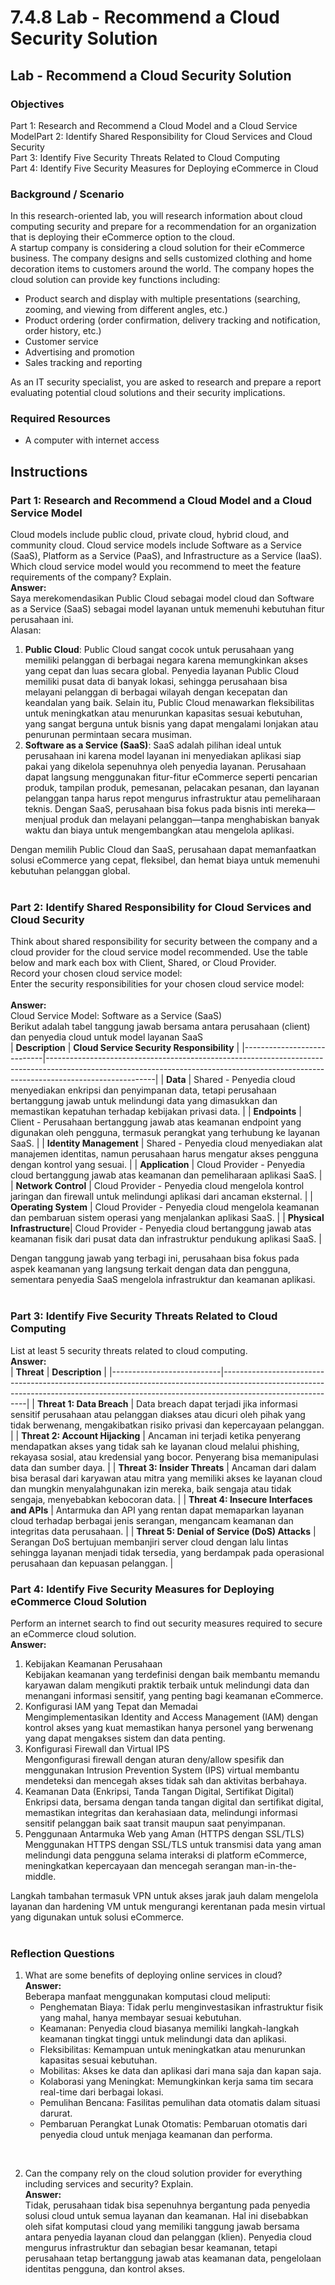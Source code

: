 # **7.4.8 Lab - Recommend a Cloud Security Solution**
## **Lab - Recommend a Cloud Security Solution**
### **Objectives**
Part 1: Research and Recommend a Cloud Model and a Cloud Service ModelPart 2: Identify Shared Responsibility for Cloud Services and Cloud Security <br>
Part 3: Identify Five Security Threats Related to Cloud Computing <br>
Part 4: Identify Five Security Measures for Deploying eCommerce in Cloud

### **Background / Scenario**
In this research-oriented lab, you will research information about cloud computing security and prepare for a recommendation for an organization that is deploying their eCommerce option to the cloud.
<br>
A startup company is considering a cloud solution for their eCommerce business. The company designs and sells customized clothing and home decoration items to customers around the world. The company hopes the cloud solution can provide key functions including:
- Product search and display with multiple presentations (searching, zooming, and viewing from different angles, etc.)
- Product ordering (order confirmation, delivery tracking and notification, order history, etc.)
- Customer service
- Advertising and promotion
- Sales tracking and reporting

As an IT security specialist, you are asked to research and prepare a report evaluating potential cloud solutions and their security implications.

### **Required Resources**
- A computer with internet access

## **Instructions**
### **Part 1: Research and Recommend a Cloud Model and a Cloud Service Model**
Cloud models include public cloud, private cloud, hybrid cloud, and community cloud. Cloud service models include Software as a Service (SaaS), Platform as a Service (PaaS), and Infrastructure as a Service (IaaS).
<br>
Which cloud service model would you recommend to meet the feature requirements of the company? Explain.
<br>**Answer:** <br>
Saya merekomendasikan Public Cloud sebagai model cloud dan Software as a Service (SaaS) sebagai model layanan untuk memenuhi kebutuhan fitur perusahaan ini.
<br>
Alasan: <br>
1. **Public Cloud**: Public Cloud sangat cocok untuk perusahaan yang memiliki pelanggan di berbagai negara karena memungkinkan akses yang cepat dan luas secara global. Penyedia layanan Public Cloud memiliki pusat data di banyak lokasi, sehingga perusahaan bisa melayani pelanggan di berbagai wilayah dengan kecepatan dan keandalan yang baik. Selain itu, Public Cloud menawarkan fleksibilitas untuk meningkatkan atau menurunkan kapasitas sesuai kebutuhan, yang sangat berguna untuk bisnis yang dapat mengalami lonjakan atau penurunan permintaan secara musiman.
2. **Software as a Service (SaaS)**: SaaS adalah pilihan ideal untuk perusahaan ini karena model layanan ini menyediakan aplikasi siap pakai yang dikelola sepenuhnya oleh penyedia layanan. Perusahaan dapat langsung menggunakan fitur-fitur eCommerce seperti pencarian produk, tampilan produk, pemesanan, pelacakan pesanan, dan layanan pelanggan tanpa harus repot mengurus infrastruktur atau pemeliharaan teknis. Dengan SaaS, perusahaan bisa fokus pada bisnis inti mereka—menjual produk dan melayani pelanggan—tanpa menghabiskan banyak waktu dan biaya untuk mengembangkan atau mengelola aplikasi.

Dengan memilih Public Cloud dan SaaS, perusahaan dapat memanfaatkan solusi eCommerce yang cepat, fleksibel, dan hemat biaya untuk memenuhi kebutuhan pelanggan global.
<br>
<br>

### **Part 2: Identify Shared Responsibility for Cloud Services and Cloud Security**
Think about shared responsibility for security between the company and a cloud provider for the cloud service model recommended. Use the table below and mark each box with Client, Shared, or Cloud Provider.
<br>
Record your chosen cloud service model:<br>
Enter the security responsibilities for your chosen cloud service model: <br>
<br>**Answer:** <br>
Cloud Service Model: Software as a Service (SaaS) <br>
Berikut adalah tabel tanggung jawab bersama antara perusahaan (client) dan penyedia cloud untuk model layanan SaaS<br>
| **Description**            | **Cloud Service Security Responsibility**                                                                                                                                           |
|----------------------------|---------------------------------------------------------------------------------------------------------------------------------------------------------------------------------------|
| **Data**                   | Shared - Penyedia cloud menyediakan enkripsi dan penyimpanan data, tetapi perusahaan bertanggung jawab untuk melindungi data yang dimasukkan dan memastikan kepatuhan terhadap kebijakan privasi data. |
| **Endpoints**              | Client - Perusahaan bertanggung jawab atas keamanan endpoint yang digunakan oleh pengguna, termasuk perangkat yang terhubung ke layanan SaaS.                                           |
| **Identity Management**    | Shared - Penyedia cloud menyediakan alat manajemen identitas, namun perusahaan harus mengatur akses pengguna dengan kontrol yang sesuai.                                                |
| **Application**            | Cloud Provider - Penyedia cloud bertanggung jawab atas keamanan dan pemeliharaan aplikasi SaaS.                                                                                       |
| **Network Control**        | Cloud Provider - Penyedia cloud mengelola kontrol jaringan dan firewall untuk melindungi aplikasi dari ancaman eksternal.                                                             |
| **Operating System**       | Cloud Provider - Penyedia cloud mengelola keamanan dan pembaruan sistem operasi yang menjalankan aplikasi SaaS.                                                                      |
| **Physical Infrastructure**| Cloud Provider - Penyedia cloud bertanggung jawab atas keamanan fisik dari pusat data dan infrastruktur pendukung aplikasi SaaS.                                                      |

Dengan tanggung jawab yang terbagi ini, perusahaan bisa fokus pada aspek keamanan yang langsung terkait dengan data dan pengguna, sementara penyedia SaaS mengelola infrastruktur dan keamanan aplikasi.
<br>
<br>

### **Part 3: Identify Five Security Threats Related to Cloud Computing**
List at least 5 security threats related to cloud computing.
<br>**Answer:** <br>
| **Threat**                | **Description**                                                                                                                                                                         |
|---------------------------|-----------------------------------------------------------------------------------------------------------------------------------------------------------------------------------------|
| **Threat 1: Data Breach** | Data breach dapat terjadi jika informasi sensitif perusahaan atau pelanggan diakses atau dicuri oleh pihak yang tidak berwenang, mengakibatkan risiko privasi dan kepercayaan pelanggan. |
| **Threat 2: Account Hijacking** | Ancaman ini terjadi ketika penyerang mendapatkan akses yang tidak sah ke layanan cloud melalui phishing, rekayasa sosial, atau kredensial yang bocor. Penyerang bisa memanipulasi data dan sumber daya. |
| **Threat 3: Insider Threats** | Ancaman dari dalam bisa berasal dari karyawan atau mitra yang memiliki akses ke layanan cloud dan mungkin menyalahgunakan izin mereka, baik sengaja atau tidak sengaja, menyebabkan kebocoran data. |
| **Threat 4: Insecure Interfaces and APIs** | Antarmuka dan API yang rentan dapat memaparkan layanan cloud terhadap berbagai jenis serangan, mengancam keamanan dan integritas data perusahaan. |
| **Threat 5: Denial of Service (DoS) Attacks** | Serangan DoS bertujuan membanjiri server cloud dengan lalu lintas sehingga layanan menjadi tidak tersedia, yang berdampak pada operasional perusahaan dan kepuasan pelanggan. |


### **Part 4: Identify Five Security Measures for Deploying eCommerce Cloud Solution**
Perform an internet search to find out security measures required to secure an eCommerce cloud solution.
<br> **Answer:** <br>
1. Kebijakan Keamanan Perusahaan <br>
Kebijakan keamanan yang terdefinisi dengan baik membantu memandu karyawan dalam mengikuti praktik terbaik untuk melindungi data dan menangani informasi sensitif, yang penting bagi keamanan eCommerce.
2. Konfigurasi IAM yang Tepat dan Memadai <br>
Mengimplementasikan Identity and Access Management (IAM) dengan kontrol akses yang kuat memastikan hanya personel yang berwenang yang dapat mengakses sistem dan data penting.
3. Konfigurasi Firewall dan Virtual IPS <br>
Mengonfigurasi firewall dengan aturan deny/allow spesifik dan menggunakan Intrusion Prevention System (IPS) virtual membantu mendeteksi dan mencegah akses tidak sah dan aktivitas berbahaya.
4. Keamanan Data (Enkripsi, Tanda Tangan Digital, Sertifikat Digital) <br>
Enkripsi data, bersama dengan tanda tangan digital dan sertifikat digital, memastikan integritas dan kerahasiaan data, melindungi informasi sensitif pelanggan baik saat transit maupun saat penyimpanan.
5. Penggunaan Antarmuka Web yang Aman (HTTPS dengan SSL/TLS) <br>
Menggunakan HTTPS dengan SSL/TLS untuk transmisi data yang aman melindungi data pengguna selama interaksi di platform eCommerce, meningkatkan kepercayaan dan mencegah serangan man-in-the-middle.

Langkah tambahan termasuk VPN untuk akses jarak jauh dalam mengelola layanan dan hardening VM untuk mengurangi kerentanan pada mesin virtual yang digunakan untuk solusi eCommerce.
<br>
<br>

### **Reflection Questions**
1. What are some benefits of deploying online services in cloud?
  <br> **Answer:** <br>
  Beberapa manfaat menggunakan komputasi cloud meliputi:
    - Penghematan Biaya: Tidak perlu menginvestasikan infrastruktur fisik yang mahal, hanya membayar sesuai kebutuhan.
    - Keamanan: Penyedia cloud biasanya memiliki langkah-langkah keamanan tingkat tinggi untuk melindungi data dan aplikasi.
    - Fleksibilitas: Kemampuan untuk meningkatkan atau menurunkan kapasitas sesuai kebutuhan.
    - Mobilitas: Akses ke data dan aplikasi dari mana saja dan kapan saja.
    - Kolaborasi yang Meningkat: Memungkinkan kerja sama tim secara real-time dari berbagai lokasi.
    - Pemulihan Bencana: Fasilitas pemulihan data otomatis dalam situasi darurat.
    - Pembaruan Perangkat Lunak Otomatis: Pembaruan otomatis dari penyedia cloud untuk menjaga keamanan dan performa.
  <br>

2. Can the company rely on the cloud solution provider for everything including services and security? Explain.
  <br> **Answer:** <br>
  Tidak, perusahaan tidak bisa sepenuhnya bergantung pada penyedia solusi cloud untuk semua layanan dan keamanan. Hal ini disebabkan oleh sifat komputasi cloud yang memiliki tanggung jawab bersama antara penyedia layanan cloud dan pelanggan (klien). Penyedia cloud mengurus infrastruktur dan sebagian besar keamanan, tetapi perusahaan tetap bertanggung jawab atas keamanan data, pengelolaan identitas pengguna, dan kontrol akses.
